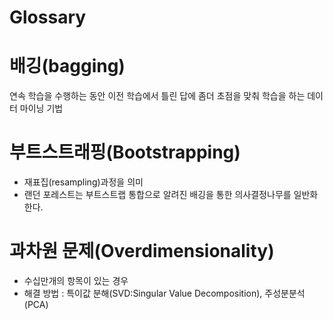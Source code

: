 # Glossary

# 배깅(bagging)
연속 학습을 수행하는 동안 이전 학습에서 틀린 답에 좀더 초점을 맞춰 학습을 하는 데이터 마이닝 기법 

# 부트스트래핑(Bootstrapping)
* 재표집(resampling)과정을 의미 
* 랜던 포레스트는 부트스트랩 통합으로 알려진 배깅을 통한 의사결정나무를 일반화 한다. 

# 과차원 문제(Overdimensionality)
* 수십만개의 항목이 있는 경우 
* 해결 방법 : 특이값 분해(SVD:Singular Value Decomposition), 주성분분석(PCA)  

